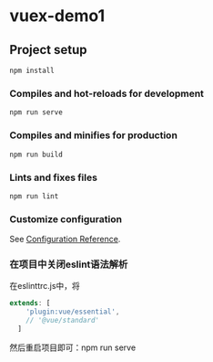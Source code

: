 # vuex-demo1

## Project setup
```
npm install
```

### Compiles and hot-reloads for development
```
npm run serve
```

### Compiles and minifies for production
```
npm run build
```

### Lints and fixes files
```
npm run lint
```

### Customize configuration
See [Configuration Reference](https://cli.vuejs.org/config/).

### 在项目中关闭eslint语法解析
在eslinttrc.js中，将
```js
extends: [
    'plugin:vue/essential',
    // '@vue/standard'
  ]
```
然后重启项目即可：npm run serve
